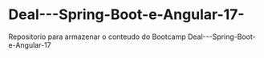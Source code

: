# Deal---Spring-Boot-e-Angular-17-
Repositorio para armazenar o conteudo do Bootcamp
Deal---Spring-Boot-e-Angular-17